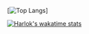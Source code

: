 
[![Top Langs](https://github-readme-stats.vercel.app/api/top-langs/?username=nalendro16&hide_progress=true)]

[![Harlok's wakatime stats](https://github-readme-stats.vercel.app/api/wakatime?username=nalendro16)](https://github.com/anuraghazra/github-readme-stats)
